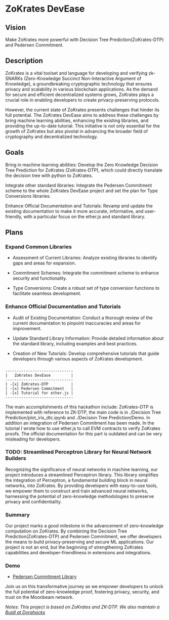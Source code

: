 # ZoKrates DevEase

## Vision
Make ZoKrates more powerful with Decision Tree Prediction(ZoKrates-DTP) and Pedersen Commitment. 

## Description
ZoKrates is a vital toolset and language for developing and verifying zk-SNARKs (Zero-Knowledge Succinct Non-Interactive Argument of Knowledge), a groundbreaking cryptographic technology that ensures privacy and scalability in various blockchain applications. As the demand for secure and efficient decentralized systems grows, ZoKrates plays a crucial role in enabling developers to create privacy-preserving protocols.

However, the current state of ZoKrates presents challenges that hinder its full potential. The ZoKrates DevEase aims to address these challenges by bring machine learning abilities, enhancing the existing libraries, and providing the up-to-date tutorial. This initiative is not only essential for the growth of ZoKrates but also pivotal in advancing the broader field of cryptography and decentralized technology.

## Goals
Bring in machine learning abilities: Develop the Zero Knowledge Decision Tree Prediction for ZoKrates (ZoKrates-DTP), which could directly translate the decision tree with python to ZoKrates.

Integrate other standard libraries: Integrate the Pedersen Commitment scheme to the whole ZoKrates DevEase project and set the plan for Type Conversions libraries.

Enhance Official Documentation and Tutorials: Revamp and update the existing documentation to make it more accurate, informative, and user-friendly, with a particular focus on the ether.js and standard library.

## Plans
### Expand Common Libraries

- Assessment of Current Libraries: Analyze existing libraries to identify gaps and areas for expansion.

- Commitment Schemes: Integrate the commitment scheme to enhance security and functionality.

- Type Conversions: Create a robust set of type conversion functions to facilitate seamless development.

### Enhance Official Documentation and Tutorials

- Audit of Existing Documentation: Conduct a thorough review of the current documentation to pinpoint inaccuracies and areas for improvement.

- Update Standard Library Information: Provide detailed information about the standard library, including examples and best practices.

- Creation of New Tutorials: Develop comprehensive tutorials that guide developers through various aspects of ZoKrates development.

### 

```plantuml
------------------------------
|   ZoKrates DevEase         |
------------------------------
| -[x] ZoKrates-DTP          |
| -[x] Pedersen Commitment   |
| -[x] Tutorial for ether.js |
------------------------------
```
The main accomplishments of this hackathon include: ZoKrates-DTP is implemented with reference to ZK-DTP, the main code is in ./Decision Tree Prediction/plot_iris_dtc.ipynb and ./Decision Tree Prediction/Demo. In addition an integration of Pedersen Commitment has been made. In the tutorial I wrote how to use ether.js to call EVM contracts to verify ZoKrates proofs. The official documentation for this part is outdated and can be very misleading for developers.

### TODO: Streamlined Perceptron Library for Neural Network Builders
Recognizing the significance of neural networks in machine learning, our project introduces a streamlined Perceptron library. This library simplifies the integration of Perceptron, a fundamental building block in neural networks, into ZoKrates. By providing developers with easy-to-use tools, we empower them to construct and train advanced neural networks, harnessing the potential of zero-knowledge methodologies to preserve privacy and confidentiality.


### Summary
Our project marks a good milestone in the advancement of zero-knowledge computation on ZoKrates. By combining the Decision Tree Prediction(ZoKrates-DTP) and Pedersen Commitment, we offer developers the means to build privacy-preserving and secure ML applications. Our project is not an end, but the beginning of strengthening ZoKrates capabilities and developer-friendliness in extensions and integrations.

### Demo
- [Pedersen Commitment Library](https://youtu.be/8kZHOQtp1Ck)


Join us on this transformative journey as we empower developers to unlock the full potential of zero-knowledge proof, fostering privacy, security, and trust on the Moonbeam network. 

*Notes: This project is based on ZoKrates and ZK-DTP. We also maintain a [Buidl at Dorahacks](https://dorahacks.io/buidl/7000)*